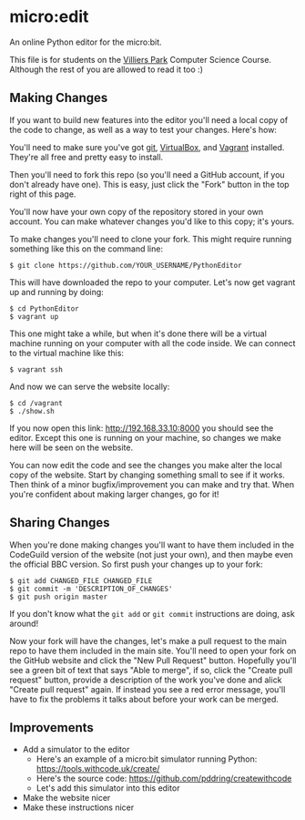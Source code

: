 # micro:edit

An online Python editor for the micro:bit.

This file is for students on the [Villiers Park](http://www.villierspark.org.uk/) Computer Science Course. Although the rest of you are allowed to read it too :)

## Making Changes

If you want to build new features into the editor you'll need a local copy of the code to change, as well as a way to test your changes. Here's how:

You'll need to make sure you've got [git](https://git-scm.com/), [VirtualBox](https://www.virtualbox.org/), and [Vagrant](https://www.vagrantup.com/) installed. They're all free and pretty easy to install.

Then you'll need to fork this repo (so you'll need a GitHub account, if you don't already have one). This is easy, just click the "Fork" button in the top right of this page.

You'll now have your own copy of the repository stored in your own account. You can make whatever changes you'd like to this copy; it's yours.

To make changes you'll need to clone your fork. This might require running something like this on the command line:

    $ git clone https://github.com/YOUR_USERNAME/PythonEditor

This will have downloaded the repo to your computer. Let's now get vagrant up and running by doing:

    $ cd PythonEditor
    $ vagrant up

This one might take a while, but when it's done there will be a virtual machine running on your computer with all the code inside. We can connect to the virtual machine like this:

    $ vagrant ssh

And now we can serve the website locally:

    $ cd /vagrant
    $ ./show.sh

If you now open this link: http://192.168.33.10:8000 you should see the editor. Except this one is running on your machine, so changes we make here will be seen on the website.

You can now edit the code and see the changes you make alter the local copy of the website. Start by changing something small to see if it works. Then think of a minor bugfix/improvement you can make and try that. When you're confident about making larger changes, go for it!


## Sharing Changes

When you're done making changes you'll want to have them included in the CodeGuild version of the website (not just your own), and then maybe even the official BBC version. So first push your changes up to your fork:

    $ git add CHANGED_FILE CHANGED_FILE
    $ git commit -m 'DESCRIPTION_OF_CHANGES'
    $ git push origin master

If you don't know what the `git add` or `git commit` instructions are doing, ask around!

Now your fork will have the changes, let's make a pull request to the main repo to have them included in the main site. You'll need to open your fork on the GitHub website and click the "New Pull Request" button. Hopefully you'll see a green bit of text that says "Able to merge", if so, click the "Create pull request" button, provide a description of the work you've done and alick "Create pull request" again. If instead you see a red error message, you'll have to fix the problems it talks about before your work can be merged.


## Improvements

- Add a simulator to the editor
    - Here's an example of a micro:bit simulator running Python: https://tools.withcode.uk/create/
    - Here's the source code: https://github.com/pddring/createwithcode
    - Let's add this simulator into this editor
- Make the website nicer
- Make these instructions nicer
